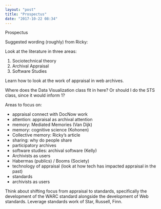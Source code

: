 ```yaml
---
layout: "post"
title: "Prospectus"
date: "2017-10-22 08:34"
---
```


Prospectus

Suggested wording (roughly) from Ricky:

Look at the literature in three areas:

1. Sociotechnical theory
2. Archival Appraisal
3. Software Studies

Learn how to look at the work of appraisal in web archives.

Where does the Data Visualization class fit in here? Or should I do the STS class, since it would inform 1?

Areas to focus on:
- appraisal connect with DocNow work
- attention: appraisal as archival attention
- memory: Mediated Memories (Van Dijk)
- memory: cognitive science (Kohonen)
- Collective memory: Ricky’s article
- sharing: why do people share
- participatory archives
- software studies: archival software (Kelly)
- Archivists as users
- Habermas (publics) / Booms (Society)
- technology of appraisal (look at how tech has impacted appraisal in the past)
- standards
- archivists as users

Think about shifting focus from appraisal to standards, specifically the development of the WARC standard alongside the development of Web standards. Leverage standards work of Star, Russell, Finn.
